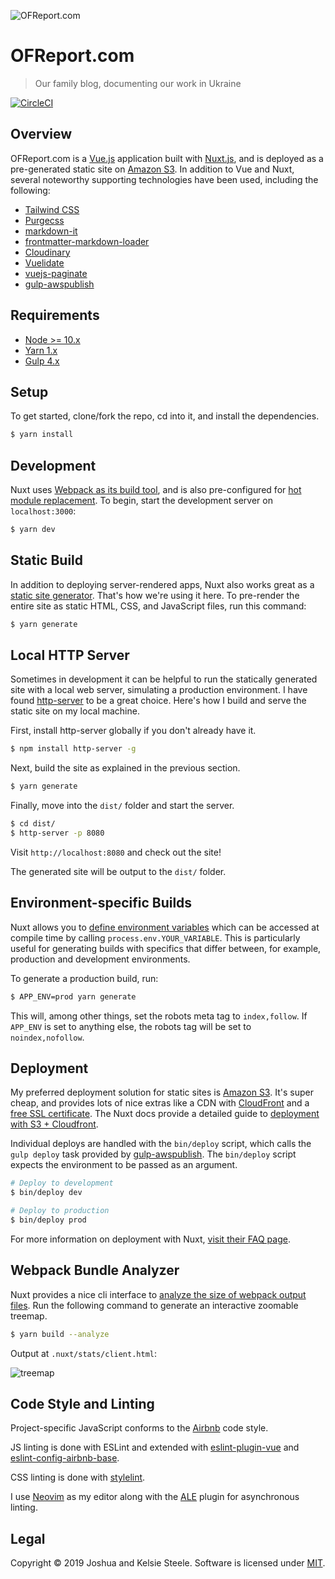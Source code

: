 ![OFReport.com][screenshot]

# OFReport.com

> Our family blog, documenting our work in Ukraine

[![CircleCI](https://circleci.com/gh/joshukraine/ofreport.com/tree/master.svg?style=svg)](https://circleci.com/gh/joshukraine/ofreport.com/tree/master)

## Overview

OFReport.com is a [Vue.js][vue] application built with [Nuxt.js][nuxt], and is deployed as a pre-generated static site on [Amazon S3][aws-s3]. In addition to Vue and Nuxt, several noteworthy supporting technologies have been used, including the following:

* [Tailwind CSS][tailwind]
* [Purgecss][purgecss]
* [markdown-it][markdown-it]
* [frontmatter-markdown-loader][fml]
* [Cloudinary][cloudinary]
* [Vuelidate][vuelidate]
* [vuejs-paginate][vuejs-paginate]
* [gulp-awspublish][gulp-awspublish]

## Requirements

* [Node >= 10.x][node]
* [Yarn 1.x][yarn]
* [Gulp 4.x][gulp]

## Setup

To get started, clone/fork the repo, cd into it, and install the dependencies.

``` bash
$ yarn install
```

## Development

Nuxt uses [Webpack as its build tool][nuxt-assets], and is also pre-configured for [hot module replacement][hmr]. To begin, start the development server on `localhost:3000`:

```bash
$ yarn dev
```

## Static Build

In addition to deploying server-rendered apps, Nuxt also works great as a [static site generator][static-gen]. That's how we're using it here. To pre-render the entire site as static HTML, CSS, and JavaScript files, run this command:

```bash
$ yarn generate
```

## Local HTTP Server

Sometimes in development it can be helpful to run the statically generated site with a local web server, simulating a production environment. I have found [http-server][] to be a great choice. Here's how I build and serve the static site on my local machine.

First, install http-server globally if you don't already have it.

```bash
$ npm install http-server -g
```

Next, build the site as explained in the previous section.

```bash
$ yarn generate
```

Finally, move into the `dist/` folder and start the server.

```bash
$ cd dist/
$ http-server -p 8080
```

Visit `http://localhost:8080` and check out the site!

The generated site will be output to the `dist/` folder.

## Environment-specific Builds

Nuxt allows you to [define environment variables][env-property] which can be accessed at compile time by calling `process.env.YOUR_VARIABLE`. This is particularly useful for generating builds with specifics that differ between, for example, production and development environments.

To generate a production build, run:

```bash
$ APP_ENV=prod yarn generate
```

This will, among other things, set the robots meta tag to `index,follow`. If `APP_ENV` is set to anything else, the robots tag will be set to `noindex,nofollow`.

## Deployment

My preferred deployment solution for static sites is [Amazon S3][aws-s3]. It's super cheap, and provides lots of nice extras like a CDN with [CloudFront][aws-cloudfront] and a [free SSL certificate][aws-ssl]. The Nuxt docs provide a detailed guide to [deployment with S3 + Cloudfront][nuxt-s3-deploy].

Individual deploys are handled with the `bin/deploy` script, which calls the `gulp deploy` task provided by [gulp-awspublish][gulp-awspublish].  The `bin/deploy` script expects the environment to be passed as an argument.

```bash
# Deploy to development
$ bin/deploy dev

# Deploy to production
$ bin/deploy prod
```

For more information on deployment with Nuxt, [visit their FAQ page][nuxt-faq].

## Webpack Bundle Analyzer

Nuxt provides a nice cli interface to [analyze the size of webpack output files][nuxt-analyze]. Run the following command to generate an interactive zoomable treemap.

```bash
$ yarn build --analyze
```

Output at `.nuxt/stats/client.html`:

![treemap][bundle-treemap]

## Code Style and Linting

Project-specific JavaScript conforms to the [Airbnb][airbnb] code style.

JS linting is done with ESLint and extended with [eslint-plugin-vue][eslint-vue] and [eslint-config-airbnb-base][eslint-config-airbnb-base].

CSS linting is done with [stylelint][stylelint].

I use [Neovim][neovim] as my editor along with the [ALE][ale] plugin for asynchronous linting.

## Legal

Copyright © 2019 Joshua and Kelsie Steele. Software is licensed under [MIT][license].

[airbnb]: https://github.com/airbnb/javascript
[ale]: https://github.com/dense-analysis/ale
[aws-cloudfront]: https://aws.amazon.com/cloudfront/
[aws-s3]: https://aws.amazon.com/getting-started/projects/host-static-website/
[aws-ssl]: https://aws.amazon.com/blogs/aws/new-aws-certificate-manager-deploy-ssltls-based-apps-on-aws/
[bundle-treemap]: https://res.cloudinary.com/dnkvsijzu/image/upload/c_scale,f_auto,q_auto,w_1000/v1573627005/OFReport/assets/nuxt_stats_client.html_wpbbpp.png
[cloudinary]: https://cloudinary.com/invites/lpov9zyyucivvxsnalc5/ck3hvrdcnvaeftjds7ep
[env-property]: https://nuxtjs.org/api/configuration-env#the-env-property
[eslint-config-airbnb-base]: https://yarnpkg.com/en/package/eslint-config-airbnb-base
[eslint-vue]: https://yarnpkg.com/en/package/eslint-plugin-vue
[fml]: https://hmsk.github.io/frontmatter-markdown-loader/
[gulp-awspublish]: https://yarnpkg.com/en/package/gulp-awspublish
[gulp]: https://gulpjs.com/
[hmr]: https://webpack.js.org/concepts/hot-module-replacement/
[http-server]: https://yarnpkg.com/en/package/http-server
[license]: https://github.com/joshukraine/ofreport.com/blob/master/LICENSE
[markdown-it]: https://yarnpkg.com/en/package/markdown-it
[neovim]: https://neovim.io/
[node]: https://nodejs.org/en/
[nuxt-analyze]: https://nuxtjs.org/api/configuration-build/#analyze
[nuxt-assets]: https://nuxtjs.org/guide/assets
[nuxt-faq]: https://nuxtjs.org/faq
[nuxt-s3-deploy]: https://nuxtjs.org/faq/deployment-aws-s3-cloudfront
[nuxt]: https://nuxtjs.org/
[purgecss]: https://www.purgecss.com/
[screenshot]: https://res.cloudinary.com/dnkvsijzu/image/upload/bo_1px_solid_rgb:e2e8f0,c_scale,f_auto,q_auto,w_1000/v1573625059/OFReport/assets/ofreport.com_screenshot_c8ethn.png
[static-gen]: https://www.staticgen.com/nuxt
[stylelint]: https://stylelint.io/
[tailwind]: https://tailwindcss.com/
[vue]: https://vuejs.org/
[vuejs-paginate]: https://yarnpkg.com/en/package/vuejs-paginate
[vuelidate]: https://vuelidate.netlify.com/
[yarn]: https://yarnpkg.com/en/docs/install
